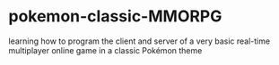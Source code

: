 # pokemon-classic-MMORPG
learning how to program the client and server of a very basic real-time multiplayer online game in a classic Pokémon theme
